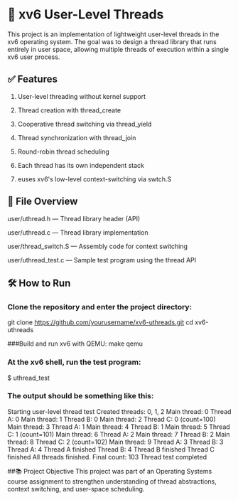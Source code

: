 # 🧵 xv6 User-Level Threads
This project is an implementation of lightweight user-level threads in the xv6 operating system. The goal was to design a thread library that runs entirely in user space, allowing multiple threads of execution within a single xv6 user process.

## ✅ Features
1. User-level threading without kernel support

2. Thread creation with thread_create

3. Cooperative thread switching via thread_yield

4. Thread synchronization with thread_join

5. Round-robin thread scheduling

6. Each thread has its own independent stack

7. euses xv6's low-level context-switching via swtch.S

## 📁 File Overview
user/uthread.h — Thread library header (API)

user/uthread.c — Thread library implementation

user/thread_switch.S — Assembly code for context switching

user/uthread_test.c — Sample test program using the thread API

## 🛠️ How to Run
### Clone the repository and enter the project directory:
git clone https://github.com/yourusername/xv6-uthreads.git
cd xv6-uthreads

###Build and run xv6 with QEMU:
make qemu

### At the xv6 shell, run the test program:
$ uthread_test

### The output should be something like this:
Starting user-level thread test
Created threads: 0, 1, 2
Main thread: 0
Thread A: 0
Main thread: 1
Thread B: 0
Main thread: 2
Thread C: 0 (count=100)
Main thread: 3
Thread A: 1
Main thread: 4
Thread B: 1
Main thread: 5
Thread C: 1 (count=101)
Main thread: 6
Thread A: 2
Main thread: 7
Thread B: 2
Main thread: 8
Thread C: 2 (count=102)
Main thread: 9
Thread A: 3
Thread B: 3
Thread A: 4
Thread A finished
Thread B: 4
Thread B finished
Thread C finished
All threads finished. Final count: 103
Thread test completed

##📚 Project Objective
This project was part of an Operating Systems course assignment to strengthen understanding of thread abstractions, context switching, and user-space scheduling.

